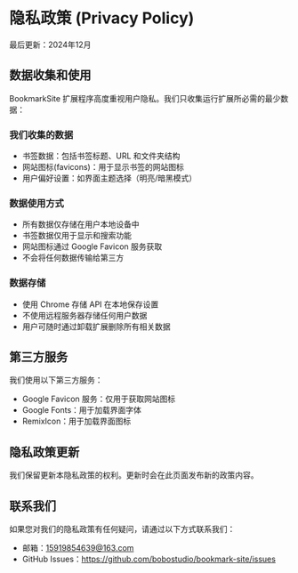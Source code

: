 # 隐私政策 (Privacy Policy)

最后更新：2024年12月

## 数据收集和使用

BookmarkSite 扩展程序高度重视用户隐私。我们只收集运行扩展所必需的最少数据：

### 我们收集的数据
- 书签数据：包括书签标题、URL 和文件夹结构
- 网站图标(favicons)：用于显示书签的网站图标
- 用户偏好设置：如界面主题选择（明亮/暗黑模式）

### 数据使用方式
- 所有数据仅存储在用户本地设备中
- 书签数据仅用于显示和搜索功能
- 网站图标通过 Google Favicon 服务获取
- 不会将任何数据传输给第三方

### 数据存储
- 使用 Chrome 存储 API 在本地保存设置
- 不使用远程服务器存储任何用户数据
- 用户可随时通过卸载扩展删除所有相关数据

## 第三方服务

我们使用以下第三方服务：
- Google Favicon 服务：仅用于获取网站图标
- Google Fonts：用于加载界面字体
- RemixIcon：用于加载界面图标

## 隐私政策更新

我们保留更新本隐私政策的权利。更新时会在此页面发布新的政策内容。

## 联系我们

如果您对我们的隐私政策有任何疑问，请通过以下方式联系我们：
- 邮箱：15919854639@163.com
- GitHub Issues：https://github.com/bobostudio/bookmark-site/issues 